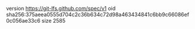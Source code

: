 version https://git-lfs.github.com/spec/v1
oid sha256:375aeea0555d704c2c36b634c72d98a463434841c6bb9c66086ef0c056ae33c6
size 2585
